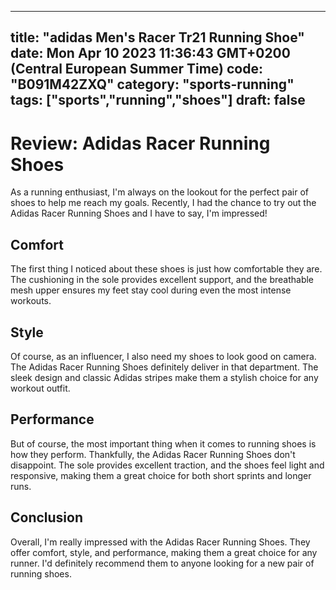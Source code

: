 
---
title: "adidas Men's Racer Tr21 Running Shoe" 
date: Mon Apr 10 2023 11:36:43 GMT+0200 (Central European Summer Time)
code: "B091M42ZXQ"
category: "sports-running"
tags: ["sports","running","shoes"] 
draft: false
---
    
# Review: Adidas Racer Running Shoes

As a running enthusiast, I'm always on the lookout for the perfect pair of shoes to help me reach my goals. Recently, I had the chance to try out the Adidas Racer Running Shoes and I have to say, I'm impressed!

## Comfort

The first thing I noticed about these shoes is just how comfortable they are. The cushioning in the sole provides excellent support, and the breathable mesh upper ensures my feet stay cool during even the most intense workouts.

## Style

Of course, as an influencer, I also need my shoes to look good on camera. The Adidas Racer Running Shoes definitely deliver in that department. The sleek design and classic Adidas stripes make them a stylish choice for any workout outfit.

## Performance

But of course, the most important thing when it comes to running shoes is how they perform. Thankfully, the Adidas Racer Running Shoes don't disappoint. The sole provides excellent traction, and the shoes feel light and responsive, making them a great choice for both short sprints and longer runs.

## Conclusion

Overall, I'm really impressed with the Adidas Racer Running Shoes. They offer comfort, style, and performance, making them a great choice for any runner. I'd definitely recommend them to anyone looking for a new pair of running shoes.